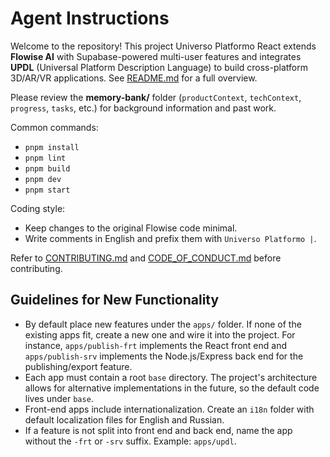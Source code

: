 # Agent Instructions

Welcome to the repository! This project Universo Platformo React extends **Flowise AI** with Supabase-powered multi-user features and integrates **UPDL** (Universal Platform Description Language) to build cross-platform 3D/AR/VR applications. See [README.md](README.md) for a full overview.

Please review the **memory-bank/** folder (`productContext`, `techContext`, `progress`, `tasks`, etc.) for background information and past work.

Common commands:

- `pnpm install`
- `pnpm lint`
- `pnpm build`
- `pnpm dev`
- `pnpm start`

Coding style:

- Keep changes to the original Flowise code minimal.
- Write comments in English and prefix them with `Universo Platformo |`.

Refer to [CONTRIBUTING.md](CONTRIBUTING.md) and [CODE_OF_CONDUCT.md](CODE_OF_CONDUCT.md) before contributing.

## Guidelines for New Functionality

- By default place new features under the `apps/` folder. If none of the existing apps fit, create a new one and wire it into the project. For instance, `apps/publish-frt` implements the React front end and `apps/publish-srv` implements the Node.js/Express back end for the publishing/export feature.
- Each app must contain a root `base` directory. The project's architecture allows for alternative implementations in the future, so the default code lives under `base`.
- Front-end apps include internationalization. Create an `i18n` folder with default localization files for English and Russian.
- If a feature is not split into front end and back end, name the app without the `-frt` or `-srv` suffix. Example: `apps/updl`.
